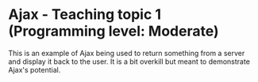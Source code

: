 # Ajax - Teaching topic 1 (Programming level: Moderate)
This is an example of Ajax being used to return something from a server and display it back to the user. It is a bit overkill but meant to demonstrate Ajax's potential.